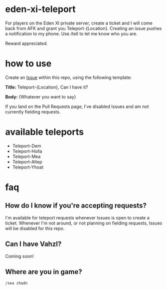 # eden-xi-teleport
For players on the Eden XI private server, create a ticket and I will come back from AFK and grant you Teleport-{Location}. Creating an issue pushes a notification to my phone. Use /tell to let me know who you are. 

Reward appreciated.

# how to use
Create an [Issue](https://github.com/AndrewDiMola/eden-xi-teleport/issues) within this repo, using the following template:

**Title:** Teleport-{Location}, Can I have it?

**Body:** {Whatever you want to say}

If you land on the Pull Requests page, I've disabled Issues and am not currently fielding requests.

# available teleports
* Teleport-Dem
* Teleport-Holla
* Teleport-Mea
* Teleport-Altep
* Teleport-Yhoat

# faq

## How do I know if you're accepting requests?
I'm available for teleport requests whenever Issues is open to create a ticket. Whenever I'm not around, or not planning on fielding requests, Issues will be disabled for this repo.

## Can I have Vahzl?
Coming soon! 

## Where are you in game?
`/sea zhadn` 
